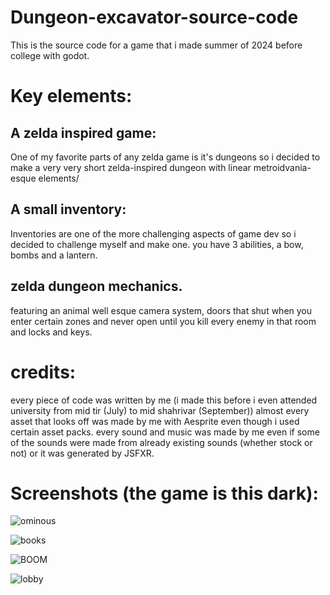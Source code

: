 # Dungeon-excavator-source-code
This is the source code for a game that i made summer of 2024 before college with godot.

# Key elements:

## A zelda inspired game:
One of my favorite parts of any zelda game is it's dungeons so i decided to make a very very short zelda-inspired dungeon with linear metroidvania-esque elements/

## A small inventory:
Inventories are one of the more challenging aspects of game dev so i decided to challenge myself and make one. you have 3 abilities, a bow, bombs and a lantern.

## zelda dungeon mechanics.
featuring an animal well esque camera system, doors that shut when you enter certain zones and never open until you kill every enemy in that room and locks and keys.


# credits:
every piece of code was written by me (i made this before i even attended university from mid tir (July) to mid shahrivar (September))
almost every asset that looks off was made by me with Aesprite even though i used certain asset packs.
every sound and music was made by me even if some of the sounds were made from already existing sounds (whether stock or not) or it was generated by JSFXR.


# Screenshots (the game is this dark):

![ominous](C:\Users\LOQ\Desktop\godoty\Dungeon_game\screenshots\ominous.png)




![books](C:\Users\LOQ\Desktop\godoty\Dungeon_game\screenshots\books.png)





![BOOM](C:\Users\LOQ\Desktop\godoty\Dungeon_game\screenshots\explotano.png)





![lobby](C:\Users\LOQ\Desktop\godoty\Dungeon_game\screenshots\excavator.png)
